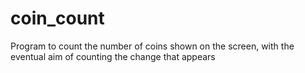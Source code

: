 # coin_count
Program to count the number of coins shown on the screen, with the eventual aim of counting the change that appears
